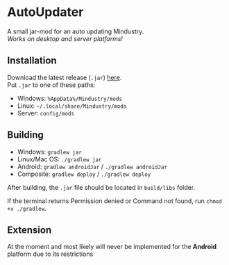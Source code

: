 # AutoUpdater
A small jar-mod for an auto updating Mindustry. <br>
*Works on desktop and server platforms!*

## Installation
Download the latest release (`.jar`) [here](https://github.com/MindustryInside/AutoUpdater/releases/latest). <br>
Put `.jar` to one of these paths:
* Windows: `%AppData%/Mindustry/mods`
* Linux: `~/.local/share/Mindustry/mods` 
* Server: `config/mods`

## Building
* Windows: `gradlew jar`
* Linux/Mac OS: `./gradlew jar`
* Android: `gradlew androidJar` / `./gradlew androidJar`
* Composite: `gradlew deploy` / `./gradlew deploy`

After building, the `.jar` file should be located in `build/libs` folder.

If the terminal returns Permission denied or Command not found, run `chmod +x ./gradlew`.

## Extension
At the moment and most likely will never be implemented for the **Android** platform due to its restrictions

